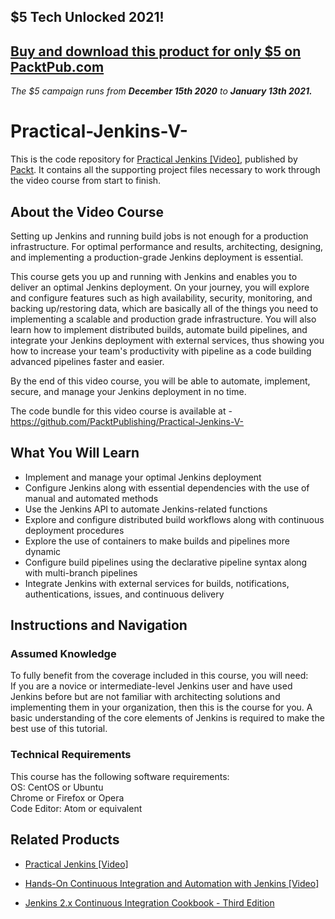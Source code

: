 ## $5 Tech Unlocked 2021!
[Buy and download this product for only $5 on PacktPub.com](https://www.packtpub.com/)
-----
*The $5 campaign         runs from __December 15th 2020__ to __January 13th 2021.__*

# Practical-Jenkins-V-
This is the code repository for [Practical Jenkins [Video]](https://prod.packtpub.com/in/networking-and-servers/practical-jenkins-video), published by [Packt](https://www.packtpub.com/?utm_source=github). It contains all the supporting project files necessary to work through the video course from start to finish.
## About the Video Course
Setting up Jenkins and running build jobs is not enough for a production infrastructure. For optimal performance and results, architecting, designing, and implementing a production-grade Jenkins deployment is essential.

This course gets you up and running with Jenkins and enables you to deliver an optimal Jenkins deployment. On your journey, you will explore and configure features such as high availability, security, monitoring, and backing up/restoring data, which are basically all of the things you need to implementing a scalable and production grade infrastructure. You will also learn how to implement distributed builds, automate build pipelines, and integrate your Jenkins deployment with external services, thus showing you how to increase your team's productivity with pipeline as a code building advanced pipelines faster and easier.

By the end of this video course, you will be able to automate, implement, secure, and manage your Jenkins deployment in no time.

The code bundle for this video course is available at - https://github.com/PacktPublishing/Practical-Jenkins-V-

<H2>What You Will Learn</H2>
<DIV class=book-info-will-learn-text>
<UL>
<LI> Implement and manage your optimal Jenkins deployment
<LI> Configure Jenkins along with essential dependencies with the use of manual and automated methods
<LI> Use the Jenkins API to automate Jenkins-related functions
<LI> Explore and configure distributed build workflows along with continuous deployment procedures
<LI> Explore the use of containers to make builds and pipelines more dynamic
<LI> Configure build pipelines using the declarative pipeline syntax along with multi-branch pipelines
<LI> Integrate Jenkins with external services for builds, notifications, authentications, issues, and continuous delivery </UL></DIV>

## Instructions and Navigation
### Assumed Knowledge
To fully benefit from the coverage included in this course, you will need:<br/>
If you are a novice or intermediate-level Jenkins user and have used Jenkins before but are not familiar with architecting solutions and implementing them in your organization, then this is the course for you. A basic understanding of the core elements of Jenkins is required to make the best use of this tutorial.
### Technical Requirements
This course has the following software requirements:<br/>
OS: CentOS or Ubuntu <br/>
Chrome or Firefox or Opera <br/>
Code Editor: Atom or equivalent <br/>



## Related Products
* [Practical Jenkins [Video]](https://prod.packtpub.com/in/networking-and-servers/practical-jenkins-video)

* [Hands-On Continuous Integration and Automation with Jenkins [Video]](https://prod.packtpub.com/in/virtualization-and-cloud/hands-continuous-integration-and-automation-jenkins-video)

* [Jenkins 2.x Continuous Integration Cookbook - Third Edition](https://prod.packtpub.com/in/networking-and-servers/jenkins-2x-continuous-integration-cookbook-third-edition)
